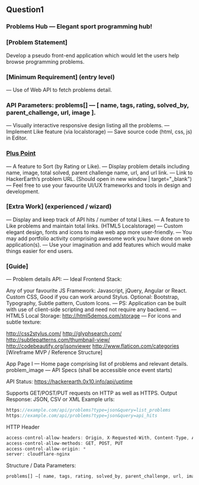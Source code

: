 ## Question1

### Problems Hub — Elegant sport programming hub!

### [Problem Statement]
Develop a pseudo front-end application which would let the users help browse programming problems.

### [Minimum Requirement] (entry level)
— Use of Web API to fetch problems detail.

### API Parameters: problems[] — [ name, tags, rating, solved_by, parent_challenge, url, image ].
— Visually interactive responsive design listing all the problems.
— Implement Like feature (via localstorage)
— Save source code (html, css, js) in Editor.

### [Plus Point](intermediate)
— A feature to Sort (by Rating or Like).
— Display problem details including name, image, total solved, parent challenge name, url, and url link.
— Link to HackerEarth’s problem URL. (Should open in new window | target="_blank")
— Feel free to use your favourite UI/UX frameworks and tools in design and development.


### [Extra Work] (experienced / wizard)
— Display and keep track of API hits / number of total Likes.
— A feature to Like problems and maintain total links. (HTML5 Localstorage)
— Custom elegant design, fonts and icons to make web app more user-friendly.
— You may add portfolio activity comprising awesome work you have done on web application(s).
— Use your imagination and add features which would make things easier for end users.

### [Guide]
— Problem details API: 
— Ideal Frontend Stack:

Any of your favourite JS Framework: Javascript, jQuery, Angular or React.
Custom CSS, Good if you can work around Stylus.
Optional: Bootstrap, Typography, Subtle pattern, Custom Icons.
— PS: Application can be built with use of client-side scripting and need not require any backend.
— HTML5 Local Storage: http://html5demos.com/storage
— For icons and subtle texture:

http://css2stylus.com/
http://glyphsearch.com/
http://subtlepatterns.com/thumbnail-view/
http://codebeautify.org/jsonviewer
http://www.flaticon.com/categories
[Wireframe MVP / Reference Structure]

App Page I — Home page comprising list of problems and relevant details.
problem_image
— API Specs (shall be accessible once event starts)

API Status: https://hackerearth.0x10.info/api/uptime

Supports GET/POST/PUT requests on HTTP as well as HTTPS.
Output Response: JSON, CSV or XML
Example urls:
```js
https://example.com/api/problems?type=json&query=list_problems
https://example.com/api/problems?type=json&query=api_hits
```

HTTP Header
```js
access-control-allow-headers: Origin, X-Requested-With, Content-Type, Accept
access-control-allow-methods: GET, POST, PUT
access-control-allow-origin: *
server: cloudflare-nginx
```

Structure / Data Parameters:
```js
problems[] —[ name, tags, rating, solved_by, parent_challenge, url, image ].
```